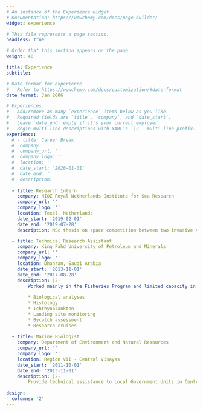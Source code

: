 ```yaml
---
# An instance of the Experience widget.
# Documentation: https://wowchemy.com/docs/page-builder/
widget: experience

# This file represents a page section.
headless: true

# Order that this section appears on the page.
weight: 40

title: Experience
subtitle:

# Date format for experience
#   Refer to https://wowchemy.com/docs/customization/#date-format
date_format: Jan 2006

# Experiences.
#   Add/remove as many `experience` items below as you like.
#   Required fields are `title`, `company`, and `date_start`.
#   Leave `date_end` empty if it's your current employer.
#   Begin multi-line descriptions with YAML's `|2-` multi-line prefix.
experience:
  # - title: Career Break
  #  company: 
  #  company_url: ''
  #  company_logo: ''
  #  location: ''
  #  date_start: '2020-01-01'
  #  date_end: ''
  #  description:
       
  - title: Research Intern
    company: NIOZ Royal Netherlands Institute for Sea Research
    company_url: ''
    company_logo: ''
    location: Texel, Netherlands
    date_start: '2019-02-01'
    date_end: '2019-07-28'
    description: MSc thesis on space competition between two invasive Asian crabs (*Hemigrapsus* spp.) and juvenile European green crab.

  - title: Technical Research Assistant
    company: King Fahd University of Petroleum and Minerals
    company_url: ''
    company_logo: ''
    location: Dhahran, Saudi Arabia
    date_start: '2013-11-01'
    date_end: '2017-08-28'
    description: |2-
        Worked mainly in the Fisheries Program and limited capacity in other several projects. Main responsibilities: 
               
        * Biological analyses
        * Histology
        * Ichthyoplankton
        * Landing site monitoring
        * Bycatch assessment
        * Research cruises
        
  - title: Marine Biologist
    company: Department of Environment and Natural Resources
    company_url: ''
    company_logo: ''
    location: Region VII - Central Visayas
    date_start: '2011-10-01'
    date_end: '2013-11-01'
    description: |2-
        Provide technical assistance to Local Government Units in Central Visayas, Philippines in marine conservation. Support LGU's implement their respective Integrated Coastal Resoure Management Plans. 
        
design:
  columns: '2'
---
```

